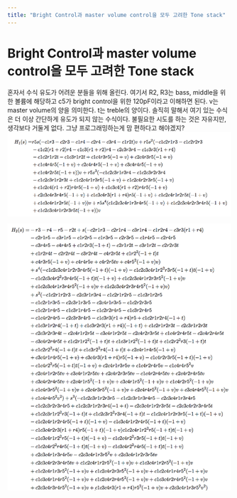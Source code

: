 ```yaml
---
title: "Bright Control과 master volume control을 모두 고려한 Tone stack"
---
```

# Bright Control과 master volume control을 모두 고려한 Tone stack


혼자서 수식 유도가 어려운 분들을 위해 올린다. 여기서 R2, R3는 bass, middle을 위한 볼륨에 해당하고 c5가 bright control을 위한 120pF이라고 이해하면 된다. v는 master volume의 양을 의미한다. t는 treble의 양이다. 솔직히 말해서 여기 있는 수식은 더 이상 간단하게 유도가 되지 않는 수식이다. 불필요한 시도를 하는 것은 자유지만, 생각보다 거둘게 없다. 그냥 프로그래밍하는게 맘 편하다고 해야겠지?
![image](/assets/images/c3d0d75447fd646947fc08745b0758b2.png)



![image](/assets/images/a2240a330daecd4bdbe6ac97a6ba2dde.png)





